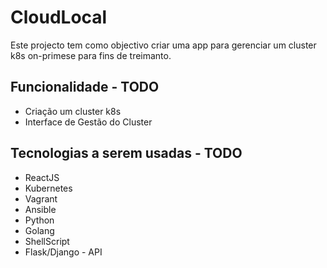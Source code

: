 # CloudLocal

Este projecto tem como objectivo criar uma app para gerenciar um cluster k8s on-primese para fins de treimanto.

## Funcionalidade - TODO
* Criação um cluster k8s
* Interface de Gestão do Cluster

## Tecnologias a serem usadas - TODO
* ReactJS
* Kubernetes
* Vagrant
* Ansible
* Python
* Golang
* ShellScript
* Flask/Django - API

